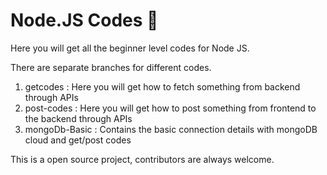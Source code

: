 # Node.JS Codes 🚀
Here you will get all the beginner level codes for Node JS.

There are separate branches for different codes.
  1. getcodes : Here you will get how to fetch something from backend through APIs
  2. post-codes : Here you will get how to post something from frontend to the backend through APIs
  3. mongoDb-Basic : Contains the basic connection details with mongoDB cloud and get/post codes

This is a open source project, contributors are always welcome. 
